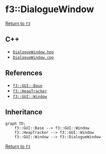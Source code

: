 # f3::DialogueWindow

[Return to `f3`](/docs/f3.md)

## C++

- [`DialogueWindow.hpp`](/src/f3/DialogueWindow.hpp)
- [`DialogueWindow.cpp`](/src/f3/DialogueWindow.cpp)

## References

- [`f3::GUI::Base`](/docs/f3/GUI/Base.md)
- [`f3::HeapTracker`](/docs/f3/HeapTracker.md)
- [`f3::GUI::Window`](/docs/f3/GUI/Window.md)

## Inheritance

```mermaid
graph TD;
    f3::GUI::Base --> f3::GUI::Window
    f3::HeapTracker --> f3::GUI::Window
    f3::GUI::Window --> f3::DialogueWindow
```

[Return to `f3`](/docs/f3.md)